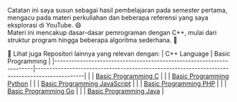Catatan ini saya susun sebagai hasil pembelajaran pada semester pertama, mengacu pada materi perkuliahan dan beberapa referensi yang saya eksplorasi di YouTube. 😄 <br>
Materi ini mencakup dasar-dasar pemrograman dengan C++, mulai dari struktur program hingga beberapa algoritma sederhana. 🚀 <br>


📂 Lihat juga Repositori lainnya yang relevan dengan:
|  C++ Language                                                        | Basic Programming                                                                             |
|----------------------------------------------------------------------|-----------------------------------------------------------------------------------------------|
|                                                                      | [Basic Programming C](https://github.com/iiohanestj09/basic-programming-c)                    |
|                                                                      | [Basic Programming Python](https://github.com/iiohanestj09/basic-programming-python)          |
|                                                                      | [Basic Programming JavaScript](https://github.com/iiohanestj09/basic-programming-javascript)  |
|                                                                      | [Basic Programming PHP](https://github.com/iiohanestj09/basic-programming-php)                |
|                                                                      | [Basic Programming Go](https://github.com/iiohanestj09/basic-programming-go)                  |
|                                                                      | [Basic Programming Java](https://github.com/iiohanestj09/basic-programming-java)              |